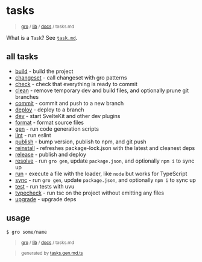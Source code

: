 # tasks

> <sub>[gro](/../..) / [lib](..) / [docs](./) / tasks.md</sub>

What is a `Task`? See [`task.md`](./task.md).

## all tasks

- [build](../build.task.ts) - build the project
- [changeset](../changeset.task.ts) - call changeset with gro patterns
- [check](../check.task.ts) - check that everything is ready to commit
- [clean](../clean.task.ts) - remove temporary dev and build files, and optionally prune git branches
- [commit](../commit.task.ts) - commit and push to a new branch
- [deploy](../deploy.task.ts) - deploy to a branch
- [dev](../dev.task.ts) - start SvelteKit and other dev plugins
- [format](../format.task.ts) - format source files
- [gen](../gen.task.ts) - run code generation scripts
- [lint](../lint.task.ts) - run eslint
- [publish](../publish.task.ts) - bump version, publish to npm, and git push
- [reinstall](../reinstall.task.ts) - refreshes package-lock.json with the latest and cleanest deps
- [release](../release.task.ts) - publish and deploy
- [resolve](../resolve.task.ts) - run `gro gen`, update `package.json`, and optionally `npm i` to sync up
- [run](../run.task.ts) - execute a file with the loader, like `node` but works for TypeScript
- [sync](../sync.task.ts) - run `gro gen`, update `package.json`, and optionally `npm i` to sync up
- [test](../test.task.ts) - run tests with uvu
- [typecheck](../typecheck.task.ts) - run tsc on the project without emitting any files
- [upgrade](../upgrade.task.ts) - upgrade deps

## usage

```bash
$ gro some/name
```

> <sub>[gro](/../..) / [lib](..) / [docs](./) / tasks.md</sub>

> <sub>generated by [tasks.gen.md.ts](tasks.gen.md.ts)</sub>
